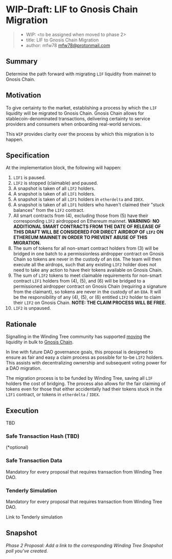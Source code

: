 # WIP-Draft: LIF to Gnosis Chain Migration

  > * WIP: <to be assigned when moved to phase 2>
  > * title: LIF to Gnosis Chain Migration
  > * author: mfw78 <mfw78@protonmail.com>

## Summary

Determine the path forward with migrating `LIF` liquidity from mainnet to Gnosis Chain.

## Motivation

To give certainty to the market, establishing a process by which the `LIF` liquidity will be migrated to Gnosis Chain. Gnosis Chain allows for stablecoin-denominated transactions, delivering certainty to service providers and consumers when onboarding real-world services.

This `WIP` provides clarity over the process by which this migration is to happen.

## Specification

At the implementation block, the following will happen:

1. `LIF1` is paused.
2. `LIF2` is stopped (claimable) and paused.
3. A snapshot is taken of all `LIF2` holders.
4. A snapshot is taken of all `LIF1` holders.
5. A snapshot is taken of all `LIF1` holders in `etherdelta` and `IDEX`.
6. A snapshot is taken of all `LIF1` holders who haven't claimed their "stuck balances" from the `LIF2` contract.
7. All smart contracts from (4), excluding those from (5) have their corresponding `LIF2` airdropped on Ethereum mainnet. **WARNING: NO ADDITIONAL SMART CONTRACTS FROM THE DATE OF RELEASE OF THIS DRAFT WILL BE CONSIDERED FOR DIRECT AIRDROP OF `LIF2` ON ETHEREUM MAINNET IN ORDER TO PREVENT ABUSE OF THIS MIGRATION.**
8. The sum of tokens for all non-smart contract holders from (3) will be bridged in one batch to a permissionless airdropper contract on Gnosis Chain so tokens are never in the custody of an `EOA`. The team will then execute all the airdrops, such that any existing `LIF2` holder does not need to take any action to have their tokens available on Gnosis Chain.
9. The sum of `LIF2` tokens to meet claimable requirements for non-smart contract `LIF1` holders from (4), (5), and (6) will be bridged to a permissioned airdropper contract on Gnosis Chain (requiring a signature from the claimant), so tokens are never in the custody of an `EOA`. It will be the responsibility of any (4), (5), or (6) entitled `LIF2` holder to claim their `LIF2` on Gnosis Chain. **NOTE: THE CLAIM PROCESS WILL BE FREE.**
10. `LIF2` is unpaused.

## Rationale

Signalling in the Winding Tree community has supported [moving](https://snapshot.org/#/windingtree.eth/proposal/0x139b8f3e69a392ccc868de08fcd268b508cbde8f06fed02e383a9ef955fc3d63) the liquidity in bulk to [Gnosis Chain](https://snapshot.org/#/windingtree.eth/proposal/QmNMtnoR2qrNj4xy4pGe6yuQcAwLRmxyhszFAWVZnPa1fZ).

In line with future DAO governance goals, this proposal is designed to ensure as fair and easy a claim process as possible for to-be `LIF2` holders. This assists with decentralizing ownership and subsequent voting power for a DAO migration.

The migration process is to be funded by Winding Tree, saving all `LIF` holders the cost of bridging. The process also allows for the fair claiming of tokens even for those that either accidentally had their tokens stuck in the `LIF1` contract, or tokens in `etherdelta` / `IDEX`.

## Execution

TBD

### Safe Transaction Hash (TBD)

  <tx hash> (*optional)

### Safe Transaction Data

Mandatory for every proposal that requires transaction from Winding Tree DAO.

  <payload>

### Tenderly Simulation

Mandatory for every proposal that requires transaction from Winding Tree DAO.

Link to Tenderly simulation

## Snapshot

*Phase 2 Proposal: Add a link to the corresponding Winding Tree Snapshot poll you’ve created.*